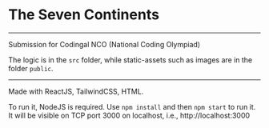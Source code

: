 # The Seven Continents
----

Submission for Codingal NCO (National Coding Olympiad)

The logic is in the ``src`` folder, while static-assets such as images are in the folder ``public``.

---------

Made with ReactJS, TailwindCSS, HTML.

To run it, NodeJS is required. 
Use ``npm install`` and then ``npm start`` to run it. It will be visible on TCP port 3000 on localhost, i.e., http://localhost:3000
